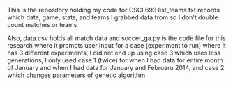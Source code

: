 This is the repository holding my code for CSCI 693
list_teams.txt records which date, game, stats, and teams I grabbed data from so I don't double count matches or teams

Also, data.csv holds all match data and soccer_ga.py is the code file for this research where it prompts user input for 
a case (experiment to run) where it has 3 different experiments, I did not end up using case 3 which uses less generations, I only
used case 1 (twice) for when I had data for entire month of January and when I had data for January and Februaru 2014, and case 2 which changes parameters of genetic algorithm
